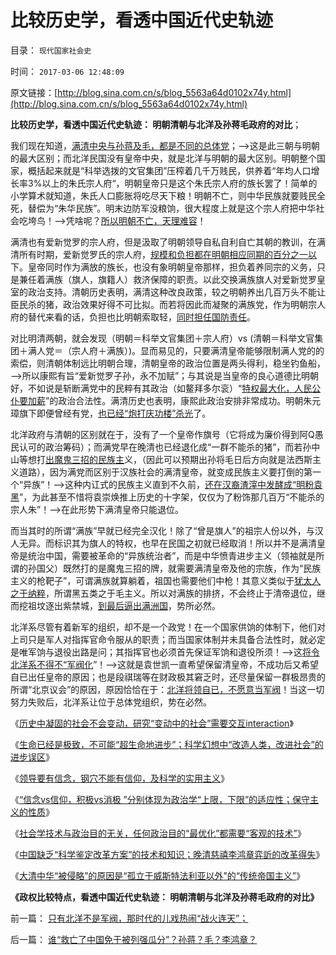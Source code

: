 # 比较历史学，看透中国近代史轨迹

目录： `现代国家社会史` 

时间： `2017-03-06 12:48:09` 

原文链接：[http://blog.sina.com.cn/s/blog_5563a64d0102x74y.html](http://blog.sina.com.cn/s/blog_5563a64d0102x74y.html)

**比较历史学，看透中国近代史轨迹： 明朝清朝与北洋及孙蒋毛政府的对比**；

我们现在知道，[满清中央与孙蒋及毛，都是不同的总体党](../../../2015/4/8/总体党依赖于革命，革命组织总是某种总体党.md)；——>这是此三朝与明朝的最大区别；而北洋民国没有皇帝中央，就是北洋与明朝的最大区别。明朝整个国家，概括起来就是“科举选拨的文官集团”压榨着几千万贱民，供养着“年均人口增长率3%以上的朱氏宗人府“，明朝皇帝只是这个朱氏宗人府的族长罢了！简单的小学算术就知道，朱氏人口膨胀将吃尽天下粮！明朝不亡，则中华民族就要贱民全死，替偿为“朱华民族”。明末边防军没粮饷，很大程度上就是这个宗人府把中华社会吃垮鸟！——>凭啥呢？[所以明朝不亡，天理难容](../../../2008/10/26/明朝必亡！冤杀袁崇焕，也只是小事一桩.md)！

满清也有爱新觉罗的宗人府，但是汲取了明朝领导自私自利自亡其朝的教训，在满清所有时期，爱新觉罗氏的宗人府，[规模和负担都在明朝相应同期的百分之一以](../../../2013/2/13/清朝经济比明朝发达得多，明清党争彼此监督的三权分立.md)下。皇帝同时作为满放的族长，也没有象明朝皇帝那样，担负着养同宗的义务，只是兼任着满族（旗人，旗籍人）救济保障的职责。以此交换满族旗人对爱新觉罗皇室的政治支持。清朝历史表明，满清这种改良政策，较之明朝养出几百万头不能让臣民杀的猪，政治效果好得不可比拟。而若将因此而凝聚的满族党，作为明朝宗人府的替代来看的话，负担也比明朝索取轻，[同时担任国防责任](../../../2011/1/11/爱新觉罗氏的贡献；受害者情结不可取；.md)。

对比明清两朝，就会发现（明朝＝科举文官集团＋宗人府）vs
(清朝＝科举文官集团＋满人党＝（宗人府＋满族）)。显而易见的，只要满清皇帝能够限制满人党的的索偿，则清朝体制远比明朝合理，清朝皇帝的政治位置是两头得利，稳坐钓鱼船，——>所以康熙有旨“爱新觉罗子孙，永不加赋”；与其说是当皇帝的良心道德比明朝好，不如说是斩断满党中的民粹有其政治（如鳌拜多尔衮）“[特权最大化，人民公仆要加薪](../../../2015/6/20/加紧收保护费，购买马仔的忠诚.md)”的政治合法性。满清历史也表明，康熙此政治安排非常成功。明朝朱元璋旗下即便曾经有党，[也已经“炮打庆功楼”杀光](../../../2013/6/1/革命血酬“炮打庆功楼”.md)了。

北洋政府与清朝的区别就在于，没有了一个皇帝作旗号（它将成为廉价得到阿Q愚民认可的政治筹码）；而满党早在晚清也已经退化成“一群不能杀的猪”，而若孙中山等想打[出魔鬼三招的民族主](http://darthvad.blog.sohu.com/252062567.html)义，（因此可以预期出孙将毛日后方向就是法西斯主义道路），因为满党而区别于汉族社会的满清皇帝，就变成民族主义要打倒的第一个“异族”！——>这种内讧式的民族主义直到不久前，[还在汉裔渣滓中发酵成“明粉袁黑](../../../2013/1/20/对袁黑明粉不敏感者，如非历史无知，就是文革粉丝.md)”，为此甚至不惜将袁崇焕推上历史的十字架，仅仅为了粉饰那几百万“不能杀的宗人朱”！——>在此形势下满清皇帝只能退位。

而当其时的所谓“满族”早就已经完全汉化！除了“曾是旗人”的祖宗人份以外，与汉人无异。而标识其为旗人的特权，也早在民国之初就已经取消！所以并不是满清皇帝是统治中国，需要被革命的“异族统治者”，而是中华愤青进步主义（领袖就是所谓的孙国父）既然打的是魔鬼三招的牌，就需要满清皇帝及他的宗族，作为“民族主义的枪靶子”，可谓满族就算躺着，祖国也需要他们中枪！其意义类似于[犹太人之于纳粹](https://wp.me/p1tcNC-7f)，所谓黑五类之于毛主义。所以对满族的排挤，不会终止于清帝退位，继而挖祖坟逐出紫禁城，[到最后逼出满洲国](../../../2011/1/12/日本侵华为东北，蒋介石战争为活命.md)，势所必然。

北洋系尽管有着新军的组织，却不是一个政党！在一个国家供饷的体制下，他们对上司只是军人对指挥官命令服从的职责；而当国家体制并未具备合法性时，就必定是唯军饷与退役出路是问；其指挥官也必须首先保证军饷和退役所须！——>这[将令北洋系不得不“军阀化](../../../2011/1/10/八国联军“被”侵华，北洋政治和东南互保.md)”！——>这就是袁世凯一直希望保留清皇帝，不成功后又希望自已出任皇帝的原因；也是段祺瑞等在财政极其窘乏时，还尽量保留一群极昂贵的所谓“北京议会”的原因，原因恰恰在于：[北洋将领自已，不愿意当军阀](../../../2011/11/14/袁世凯称帝和孙蒋政权的政治基础.md)！当这一切努力失败后，北洋系让位于总体党组织，势在必然。

《[历史中凝固的社会不会变动，研究“变动中的社会”需要交互interaction](../../../2017/1/26/科学的方法论，完全兼容自然科学与社会科学；.md)》

《[生命已经是极致，不可能“超生命地进步”；科学幻想中“改造人类，改进社会”的进步误区](../../../2017/1/28/生命已经是极致，不可能“继续进步”；.md)》

《[领导要有信念，钢穴不能有信仰，及科学的实用主义](../../../2017/2/7/要有信念，不能有信仰，及科学的实用主义；.md)》

《[“信念vs信仰，积极vs消极
”分别体现为政治学“上限，下限”的适应性；保守主义的性质](../../../2017/2/8/“信念vs信仰，积极vs消极”于政治学“上限，下限”的“进步vs保守”.md)》

《[社会学技术与政治目的无关，任何政治目的“最优化”都需要“客观的技术”](../../../2017/2/13/信仰之恶在于违背客观：愿望好坏，手段底线，结果与否.md)》

《[中国缺乏“科学鉴定改革方案”的技术和知识；晚清慈禧李鸿章弈訢的改革得失](../../../2017/2/19/近代中国不缺乏改革的“愿望，信仰，政治自信”.md)》

《[大清中华“被侵略”的原因是“孤立于威斯特法利亚以外”的“传统帝国主义”](../../../2017/2/26/谁“救亡了中国免于被列强瓜分”？孙蒋？毛？李鸿章？.md)》

**《政权比较特点，看透中国近代史轨迹： 明朝清朝与北洋及孙蒋毛政府的对比》**

前一篇： [只有北洋不是军阀，那时代的儿戏热闹“战火连天”；](../../../2017/3/13/只有北洋不是军阀，那时代的儿戏热闹“战火连天”；.md)

后一篇： [谁“救亡了中国免于被列强瓜分”？孙蒋？毛？李鸿章？](../../../2017/2/26/谁“救亡了中国免于被列强瓜分”？孙蒋？毛？李鸿章？.md)

